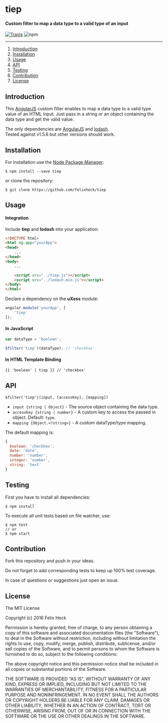 # tiep
#### Custom filter to map a data type to a valid type of an input

[![Travis](https://img.shields.io/travis/felixheck/tiep.svg?maxAge=2592000)](https://travis-ci.org/felixheck/akaya/builds/) ![npm](https://img.shields.io/npm/dt/tiep.svg?maxAge=2592000)

---

1. [Introduction](#introduction)
2. [Installation](#installation)
3. [Usage](#usage)
4. [API](#api)
5. [Testing](#testing)
6. [Contribution](#contribution)
7. [License](#license)

## Introduction
This [AngularJS](https://github.com/angular/angular.js/) custom filter enables to map a data type to a valid type value of an HTML input. Just pass in a string or an object containing the data type and get the valid value.

The only dependencies are [AngularJS](https://github.com/angular/angular.js/) and [lodash](https://lodash.com).<br>
Tested against v1.5.6 but other versions should work.

## Installation
For installation use the [Node Package Manager](https://github.com/npm/npm):
```
$ npm install --save tiep
```

or clone the repository:
```
$ git clone https://github.com/felixheck/tiep
```

## Usage
#### Integration
Include **tiep** and **lodash** into your application:
``` html
<!DOCTYPE html>
<html ng-app="yourApp">
<head>
	...
</head>
<body>
	...

	<script src="../tiep.js"></script>
	<script src="../lodash.min.js"></script>
</body>
</html>
```

Declare a dependency on the **uXess** module:
``` js
angular.module('yourApp', [
	'tiep'
]);
```

#### In JavaScript
``` js
var dataType = 'boolean';

$filter('tiep')(dataType); // 'checkbox'
```

#### In HTML Template Binding
``` html
{{ 'boolean' | tiep }} // 'checkbox'
```

## API
`$filter('tiep')(input, [accessKey], [mapping])`

- `input {string | Object}` - The source object containing the data type.
- `accessKey {string | number}` - A custom key to access the passed in object. Default: `type`.
- `mapping {Object.<?string>}` - A custom dataType/type mapping.

The default mapping is:

``` js
{
  boolean: 'checkbox',
  date: 'date',
  number: 'number',
  integer: 'number',
  string: 'text'
}
```

## Testing
First you have to install all dependencies:
```
$ npm install
```

To execute all unit tests based on file watcher, use:
```
$ npm test
// or
$ npm start
```

## Contribution
Fork this repository and push in your ideas.

Do not forget to add corresponding tests to keep up 100% test coverage.

In case of questions or suggestions just open an issue.

## License
The MIT License

Copyright (c) 2016 Felix Heck

Permission is hereby granted, free of charge, to any person obtaining a copy
of this software and associated documentation files (the "Software"), to deal
in the Software without restriction, including without limitation the rights
to use, copy, modify, merge, publish, distribute, sublicense, and/or sell
copies of the Software, and to permit persons to whom the Software is
furnished to do so, subject to the following conditions:

The above copyright notice and this permission notice shall be included in
all copies or substantial portions of the Software.

THE SOFTWARE IS PROVIDED "AS IS", WITHOUT WARRANTY OF ANY KIND, EXPRESS OR
IMPLIED, INCLUDING BUT NOT LIMITED TO THE WARRANTIES OF MERCHANTABILITY,
FITNESS FOR A PARTICULAR PURPOSE AND NONINFRINGEMENT. IN NO EVENT SHALL THE
AUTHORS OR COPYRIGHT HOLDERS BE LIABLE FOR ANY CLAIM, DAMAGES OR OTHER
LIABILITY, WHETHER IN AN ACTION OF CONTRACT, TORT OR OTHERWISE, ARISING FROM,
OUT OF OR IN CONNECTION WITH THE SOFTWARE OR THE USE OR OTHER DEALINGS IN
THE SOFTWARE.